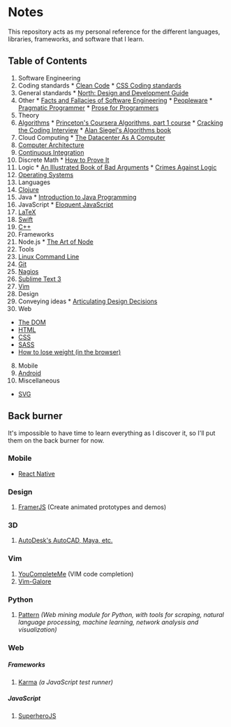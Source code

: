 # Notes

This repository acts as my personal reference for the different languages, libraries, frameworks, and software that I learn.

## Table of Contents

1. Software Engineering
  1. Coding standards
    * [Clean Code](coding-standards/CleanCode-1.md)
    * [CSS Coding standards](coding-standards/frontend/) 
  2. General standards
    * [North: Design and Development Guide](software-engineering/NorthDesignAndDevelopment-1.md)
  3. Other
    * [Facts and Fallacies of Software Engineering](software-engineering/FactsAndFallaciesofSoftwareEngineering.md)
    * [Peopleware](software-engineering/Peopleware.md)
    * [Pragmatic Programmer](software-engineering/PragmaticProgrammer.md)
    * [Prose for Programmers](software-engineering/ProseForProgrammers.md)
2. Theory
  1. [Algorithms](algorithms/)
    * [Princeton's Coursera Algorithms, part 1 course](algorithms/AlgoPt1-1.md)
    * [Cracking the Coding Interview](algorithms/CTCI-1.md)
    * [Alan Siegel's Algorithms book](algorithms/SiegelChapter1.md)
  2. Cloud Computing
    * [The Datacenter As A Computer](cloud-computing/TheDatacenterAsAComputer.md)
  3. [Computer Architecture](computer-architecture/)
  4. [Continuous Integration](continuous-integration/)
  5. Discrete Math
    * [How to Prove It](discrete-math/HowToProveIt.md)
  6. Logic
    * [An Illustrated Book of Bad Arguments](logic/AnIllustratedBookOfBadArguments.md)
    * [Crimes Against Logic](logic/CrimesAgainstLogic.md)
  7. [Operating Systems](operating-systems/)
3. Languages
  1. [Clojure](clojure/)
  2. Java
    * [Introduction to Java Programming](java/introduction-to-java-programming/)
  3. JavaScript
    * [Eloquent JavaScript](javascript/EloquentJavaScript/)
  4. [LaTeX](latex/)
  5. [Swift](swift/)
  6. [C++](C++.md)
4. Frameworks
  1. Node.js
    * [The Art of Node](frameworks/node/the-art-of-node.md)
5. Tools
  1. [Linux Command Line](cli/)
  2. [Git](git/)
  3. [Nagios](cloud-computing/NagiosCore.md)
  4. [Sublime Text 3](sublime-text/)
  5. [Vim](Vim.md)
6. Design
  1. Conveying ideas
    * [Articulating Design Decisions](design/ArticulatingDesignDecisions.md)
7. Web
  * [The DOM](web-technologies/DomEnlightenment-1.md)
  * [HTML](web-technologies/HTML.md)
  * [CSS](web-technologies/CSS.md)
  * [SASS](web-technologies/SASS.md)
  * [How to lose weight (in the browser)](web-technologies/BrowserDiet.md)
8. Mobile
  1. [Android](android/)
9. Miscellaneous
  * [SVG](svg/)

## Back burner

It's impossible to have time to learn everything as I discover it, so I'll put them on the back burner for now.

### Mobile

* [React Native](https://facebook.github.io/react-native/docs/getting-started.html#content)

### Design

1. [FramerJS](http://framerjs.com/) (Create animated prototypes and demos)

### 3D

1. [AutoDesk's AutoCAD, Maya, etc.](http://au.autodesk.com/au-online/overview?mktvar004=661084&internalc=true)

### Vim

1. [YouCompleteMe](https://github.com/Valloric/YouCompleteMe) (VIM code completion)
2. [Vim-Galore](https://github.com/mhinz/vim-galore)

### Python

1. [Pattern](https://github.com/clips/pattern) *(Web mining module for Python, with tools for scraping, natural language processing, machine learning, network analysis and visualization)*

### Web

##### Frameworks

1. [Karma](https://karma-runner.github.io/0.13/index.html) *(a JavaScript test runner)*

##### JavaScript

1. [SuperheroJS](http://superherojs.com/)
